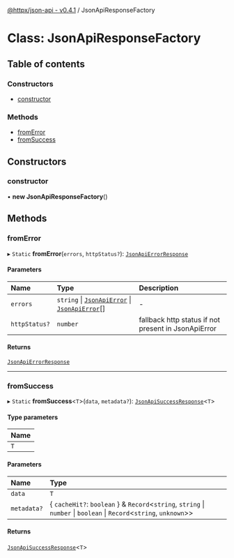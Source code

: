 [@httpx/json-api - v0.4.1](../README.md) / JsonApiResponseFactory

# Class: JsonApiResponseFactory

## Table of contents

### Constructors

- [constructor](JsonApiResponseFactory.md#constructor)

### Methods

- [fromError](JsonApiResponseFactory.md#fromerror)
- [fromSuccess](JsonApiResponseFactory.md#fromsuccess)

## Constructors

### constructor

• **new JsonApiResponseFactory**()

## Methods

### fromError

▸ `Static` **fromError**(`errors`, `httpStatus?`): [`JsonApiErrorResponse`](../README.md#jsonapierrorresponse)

#### Parameters

| Name          | Type                                                                                                     | Description                                         |
| :------------ | :------------------------------------------------------------------------------------------------------- | :-------------------------------------------------- |
| `errors`      | `string` \| [`JsonApiError`](../README.md#jsonapierror) \| [`JsonApiError`](../README.md#jsonapierror)[] | -                                                   |
| `httpStatus?` | `number`                                                                                                 | fallback http status if not present in JsonApiError |

#### Returns

[`JsonApiErrorResponse`](../README.md#jsonapierrorresponse)

---

### fromSuccess

▸ `Static` **fromSuccess**<`T`\>(`data`, `metadata?`): [`JsonApiSuccessResponse`](../README.md#jsonapisuccessresponse)<`T`\>

#### Type parameters

| Name |
| :--- |
| `T`  |

#### Parameters

| Name        | Type                                                                                                                  |
| :---------- | :-------------------------------------------------------------------------------------------------------------------- |
| `data`      | `T`                                                                                                                   |
| `metadata?` | { `cacheHit?`: `boolean` } & `Record`<`string`, `string` \| `number` \| `boolean` \| `Record`<`string`, `unknown`\>\> |

#### Returns

[`JsonApiSuccessResponse`](../README.md#jsonapisuccessresponse)<`T`\>
